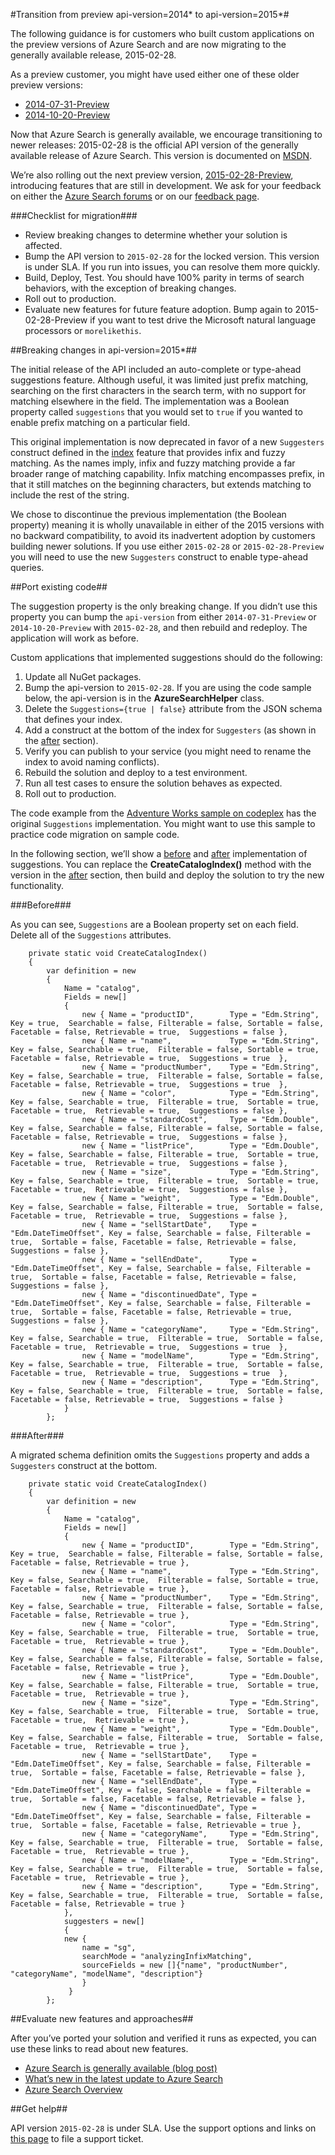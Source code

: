 <properties 
	pageTitle="Transition from preview api-version=2014* to api-version=2015*" 
	description="Learn about breaking changes and how to migrate code written against 2014-07-31-preview or 2014-10-20-preview to Azure Search, api-version=2015-02-28." 
	services="search" 
	documentationCenter="" 
	authors="HeidiSteen" 
	manager="mblythe" 
	editor=""/>

<tags 
	ms.service="search" 
	ms.devlang="rest-api" 
	ms.workload="search" 
	ms.topic="article" 
	ms.tgt_pltfrm="na" 
	ms.date="03/05/2015" 
	ms.author="heidist"/>

#Transition from preview api-version=2014* to api-version=2015*#

The following guidance is for customers who built custom applications on the preview versions of Azure Search and are now migrating to the generally available release, 2015-02-28.

As a preview customer, you might have used either one of these older preview versions:

- [2014-07-31-Preview](search-api-2014-07-31-preview.md)
- [2014-10-20-Preview](search-api-2014-10-20-preview.md)

Now that Azure Search is generally available, we encourage transitioning to newer releases: 2015-02-28 is the official API version of the generally available release of Azure Search. This version is documented on [MSDN](https://msdn.microsoft.com/en-us/library/azure/dn798933.aspx ).

We’re also rolling out the next preview version, [2015-02-28-Preview](search-api-2015-02-28-preview.md), introducing features that are still in development. We ask for your feedback on either the [Azure Search forums](https://social.msdn.microsoft.com/forums/azure/en-US/home?forum=azuresearch ) or on our [feedback page](http://feedback.azure.com/forums/263029-azure-search ).

###Checklist for migration###

- Review breaking changes to determine whether your solution is affected.
- Bump the API version to `2015-02-28` for the locked version. This version is under SLA. If you run into issues, you can resolve them more quickly.
- Build, Deploy, Test. You should have 100% parity in terms of search behaviors, with the exception of breaking changes.
- Roll out to production.
- Evaluate new features for future feature adoption. Bump again to 2015-02-28-Preview if you want to test drive the Microsoft natural language processors or `morelikethis`.

##Breaking changes in api-version=2015*##

The initial release of the API included an auto-complete or type-ahead suggestions feature. Although useful, it was limited just prefix matching, searching on the first characters in the search term, with no support for matching elsewhere in the field. The implementation was a Boolean property called `suggestions` that you would set to `true` if you wanted to enable prefix matching on a particular field.

This original implementation is now deprecated in favor of a new `Suggesters` construct defined in the [index](https://msdn.microsoft.com/en-us/library/azure/dn798941.aspx) feature that provides infix and fuzzy matching. As the names imply, infix and fuzzy matching provide a far broader range of matching capability. Infix matching encompasses prefix, in that it still matches on the beginning characters, but extends matching to include the rest of the string. 

We chose to discontinue the previous implementation (the Boolean property) meaning it is wholly unavailable in either of the 2015 versions with no backward compatibility, to avoid its inadvertent adoption by customers building newer solutions. If you use either `2015-02-28` or `2015-02-28-Preview` you will need to use the new `Suggesters` construct to enable type-ahead queries.

##Port existing code##

The suggestion property is the only breaking change. If you didn’t use this property you can bump the `api-version` from either `2014-07-31-Preview` or `2014-10-20-Preview` with `2015-02-28`, and then rebuild and redeploy. The application will work as before. 

Custom applications that implemented suggestions should do the following:

1. Update all NuGet packages.
1. Bump the api-version to `2015-02-28`. If you are using the code sample below, the api-version is in the **AzureSearchHelper** class.
1. Delete the `Suggestions={true | false}` attribute from the JSON schema that defines your index.
1. Add a construct at the bottom of the index for `Suggesters` (as shown in the [after](#after) section).
1. Verify you can publish to your service (you might need to rename the index to avoid naming conflicts).
1. Rebuild the solution and deploy to a test environment.
1. Run all test cases to ensure the solution behaves as expected.
1. Roll out to production.

The code example from the [Adventure Works sample on codeplex](https://azuresearchadventureworksdemo.codeplex.com/) has the original `Suggestions` implementation. You might want to use this sample to practice code migration on sample code. 

In the following section, we’ll show a [before](#before) and [after](#after) implementation of suggestions. You can replace the **CreateCatalogIndex()** method with the version in the [after](#after) section, then build and deploy the solution to try the new functionality.

<a name="before"></a>
###Before###

As you can see, `Suggestions` are a Boolean property set on each field. Delete all of the `Suggestions` attributes.

        private static void CreateCatalogIndex()
        {
            var definition = new 
            {
                Name = "catalog",
                Fields = new[] 
                { 
                    new { Name = "productID",        Type = "Edm.String",         Key = true,  Searchable = false, Filterable = false, Sortable = false, Facetable = false, Retrievable = true,  Suggestions = false },
                    new { Name = "name",             Type = "Edm.String",         Key = false, Searchable = true,  Filterable = false, Sortable = true,  Facetable = false, Retrievable = true,  Suggestions = true  },
                    new { Name = "productNumber",    Type = "Edm.String",         Key = false, Searchable = true,  Filterable = false, Sortable = false, Facetable = false, Retrievable = true,  Suggestions = true  },
                    new { Name = "color",            Type = "Edm.String",         Key = false, Searchable = true,  Filterable = true,  Sortable = true,  Facetable = true,  Retrievable = true,  Suggestions = false },
                    new { Name = "standardCost",     Type = "Edm.Double",         Key = false, Searchable = false, Filterable = false, Sortable = false, Facetable = false, Retrievable = true,  Suggestions = false },
                    new { Name = "listPrice",        Type = "Edm.Double",         Key = false, Searchable = false, Filterable = true,  Sortable = true,  Facetable = true,  Retrievable = true,  Suggestions = false },
                    new { Name = "size",             Type = "Edm.String",         Key = false, Searchable = true,  Filterable = true,  Sortable = true,  Facetable = true,  Retrievable = true,  Suggestions = false },
                    new { Name = "weight",           Type = "Edm.Double",         Key = false, Searchable = false, Filterable = true,  Sortable = false, Facetable = true,  Retrievable = true,  Suggestions = false },
                    new { Name = "sellStartDate",    Type = "Edm.DateTimeOffset", Key = false, Searchable = false, Filterable = true,  Sortable = false, Facetable = false, Retrievable = false, Suggestions = false },
                    new { Name = "sellEndDate",      Type = "Edm.DateTimeOffset", Key = false, Searchable = false, Filterable = true,  Sortable = false, Facetable = false, Retrievable = false, Suggestions = false },
                    new { Name = "discontinuedDate", Type = "Edm.DateTimeOffset", Key = false, Searchable = false, Filterable = true,  Sortable = false, Facetable = false, Retrievable = true,  Suggestions = false },
                    new { Name = "categoryName",     Type = "Edm.String",         Key = false, Searchable = true,  Filterable = true,  Sortable = false, Facetable = true,  Retrievable = true,  Suggestions = true  },
                    new { Name = "modelName",        Type = "Edm.String",         Key = false, Searchable = true,  Filterable = true,  Sortable = false, Facetable = true,  Retrievable = true,  Suggestions = true  },
                    new { Name = "description",      Type = "Edm.String",         Key = false, Searchable = true,  Filterable = true,  Sortable = false, Facetable = false, Retrievable = true,  Suggestions = false }
                }
            };

<a name="after"></a>
###After###

A migrated schema definition omits the `Suggestions` property and adds a `Suggesters` construct at the bottom.

        private static void CreateCatalogIndex()
        {
            var definition = new 
            {
                Name = "catalog",
                Fields = new[] 
                { 
                    new { Name = "productID",        Type = "Edm.String",         Key = true,  Searchable = false, Filterable = false, Sortable = false, Facetable = false, Retrievable = true },
                    new { Name = "name",             Type = "Edm.String",         Key = false, Searchable = true,  Filterable = false, Sortable = true,  Facetable = false, Retrievable = true },
                    new { Name = "productNumber",    Type = "Edm.String",         Key = false, Searchable = true,  Filterable = false, Sortable = false, Facetable = false, Retrievable = true },
                    new { Name = "color",            Type = "Edm.String",         Key = false, Searchable = true,  Filterable = true,  Sortable = true,  Facetable = true,  Retrievable = true },
                    new { Name = "standardCost",     Type = "Edm.Double",         Key = false, Searchable = false, Filterable = false, Sortable = false, Facetable = false, Retrievable = true },
                    new { Name = "listPrice",        Type = "Edm.Double",         Key = false, Searchable = false, Filterable = true,  Sortable = true,  Facetable = true,  Retrievable = true },
                    new { Name = "size",             Type = "Edm.String",         Key = false, Searchable = true,  Filterable = true,  Sortable = true,  Facetable = true,  Retrievable = true },
                    new { Name = "weight",           Type = "Edm.Double",         Key = false, Searchable = false, Filterable = true,  Sortable = false, Facetable = true,  Retrievable = true },
                    new { Name = "sellStartDate",    Type = "Edm.DateTimeOffset", Key = false, Searchable = false, Filterable = true,  Sortable = false, Facetable = false, Retrievable = false },
                    new { Name = "sellEndDate",      Type = "Edm.DateTimeOffset", Key = false, Searchable = false, Filterable = true,  Sortable = false, Facetable = false, Retrievable = false },
                    new { Name = "discontinuedDate", Type = "Edm.DateTimeOffset", Key = false, Searchable = false, Filterable = true,  Sortable = false, Facetable = false, Retrievable = true },
                    new { Name = "categoryName",     Type = "Edm.String",         Key = false, Searchable = true,  Filterable = true,  Sortable = false, Facetable = true,  Retrievable = true },
                    new { Name = "modelName",        Type = "Edm.String",         Key = false, Searchable = true,  Filterable = true,  Sortable = false, Facetable = true,  Retrievable = true },
                    new { Name = "description",      Type = "Edm.String",         Key = false, Searchable = true,  Filterable = true,  Sortable = false, Facetable = false, Retrievable = true }
                },
                suggesters = new[]
                {
                new {
                    name = "sg",
                    searchMode = "analyzingInfixMatching",
                    sourceFields = new []{"name", "productNumber", "categoryName", "modelName", "description"}
                    }
                 }
            };

##Evaluate new features and approaches##

After you’ve ported your solution and verified it runs as expected, you can use these links to read about new features.

- [Azure Search is generally available (blog post)](http://go.microsoft.com/fwlink/p/?LinkId=528211 )
- [What’s new in the latest update to Azure Search](../search-latest-updates/ )
- [Azure Search Overview]( https://msdn.microsoft.com/en-us/library/azure/dn798933.aspx)

##Get help##

API version `2015-02-28` is under SLA. Use the support options and links on [this page]( http://azure.microsoft.com/en-us/support/options/) to file a support ticket.

